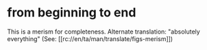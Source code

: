 # from beginning to end

This is a merism for completeness. Alternate translation: "absolutely everything" (See: [[rc://en/ta/man/translate/figs-merism]])

